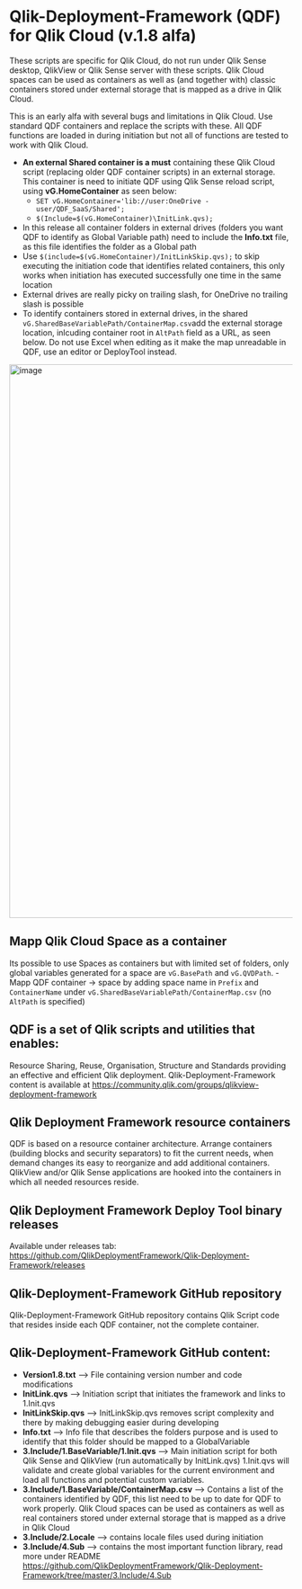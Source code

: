 # Qlik-Deployment-Framework (QDF) for Qlik Cloud (v.1.8 alfa)
These scripts are specific for Qlik Cloud, do not run under Qlik Sense desktop, QlikView or Qlik Sense server with these scripts. Qlik Cloud spaces can be used as containers as well as (and together with) classic containers stored under external storage that is  mapped as a drive in Qlik Cloud.

This is an early alfa with several bugs and limitations in Qlik Cloud. Use standard QDF containers and replace the scripts with these.  All QDF functions are loaded in during initiation but not all of functions are tested to work with Qlik Cloud.

* **An external Shared container is a must** containing these Qlik Cloud script (replacing older QDF container scripts) in an external storage. This container is need to initiate QDF using Qlik Sense reload script, using **vG.HomeContainer** as seen below:
    - `SET vG.HomeContainer='lib://user:OneDrive - user/QDF_SaaS/Shared';`
    - `$(Include=$(vG.HomeContainer)\InitLink.qvs);`
* In this release all container folders in external drives (folders you want QDF to identify as Global Variable path) need to include the **Info.txt** file, as this file identifies the folder as a Global path
* Use `$(include=$(vG.HomeContainer)/InitLinkSkip.qvs);` to skip executing the initiation code that identifies related containers, this only works when initiation has executed successfully one time in the same location
* External drives are really picky on trailing slash, for OneDrive no trailing slash is possible
* To identify containers stored in external drives, in the shared `vG.SharedBaseVariablePath/ContainerMap.csv`add the external storage location, inlcuding container root in `AltPath` field as a URL, as seen below. Do not use Excel when editing as it make the map unreadable in QDF, use an editor or DeployTool instead.
<img width="985" alt="image" src="https://github.com/QlikDeploymentFramework/Qlik-Deployment-Framework-Cloud/assets/23187088/b2f77e01-74a6-40a0-b979-d025ebd594f8">

## Mapp Qlik Cloud Space as a container
Its possible to use Spaces as containers but with limited set of folders, only global variables generated for a space are `vG.BasePath` and `vG.QVDPath`. 
    - Mapp QDF container -> space by adding space name in `Prefix` and `ContainerName` under `vG.SharedBaseVariablePath/ContainerMap.csv` (no `AltPath` is specified)

## QDF is a set of Qlik scripts and utilities that enables: 
Resource Sharing, Reuse, Organisation, Structure and Standards providing an effective and efficient Qlik deployment.
Qlik-Deployment-Framework content is available at https://community.qlik.com/groups/qlikview-deployment-framework

## Qlik Deployment Framework resource containers
QDF is based on a resource container architecture. Arrange containers (building blocks and security separators) to fit the current needs, when demand changes its easy to reorganize and add additional containers. QlikView and/or Qlik Sense applications are hooked into the containers in which all needed resources reside.

## Qlik Deployment Framework Deploy Tool binary releases
Available under releases tab: https://github.com/QlikDeploymentFramework/Qlik-Deployment-Framework/releases

## Qlik-Deployment-Framework GitHub repository
Qlik-Deployment-Framework GitHub repository contains Qlik Script code that resides inside each QDF container, not the complete container.
## Qlik-Deployment-Framework GitHub content:
- **Version1.8.txt** --> File containing version number and code modifications
- **InitLink.qvs** --> Initiation script that initiates the framework and links to 1.Init.qvs
- **InitLinkSkip.qvs** -->  InitLinkSkip.qvs removes script complexity and there by making debugging easier during developing
- **Info.txt** --> Info file that describes the folders purpose and is used to identify that this folder should be mapped to a GlobalVariable
- **3.Include/1.BaseVariable/1.Init.qvs** --> Main initiation script for both Qlik Sense and QlikView (run automatically by InitLink.qvs) 1.Init.qvs will validate and create global variables for the current environment and load all functions and potential custom variables.
- **3.Include/1.BaseVariable/ContainerMap.csv** --> Contains a list of the containers identified by QDF, this list need to be up to date for QDF to work properly. Qlik Cloud spaces can be used as containers as well as real containers stored under external storage that is  mapped as a drive in Qlik Cloud
- **3.Include/2.Locale** --> contains locale files used during initiation
- **3.Include/4.Sub**  --> contains the most important function library, read more under README https://github.com/QlikDeploymentFramework/Qlik-Deployment-Framework/tree/master/3.Include/4.Sub
